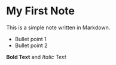 # My First Note
This is a simple note written in Markdown.


- Bullet point 1
- Bullet point 2

**Bold Text** and _Italic Text_